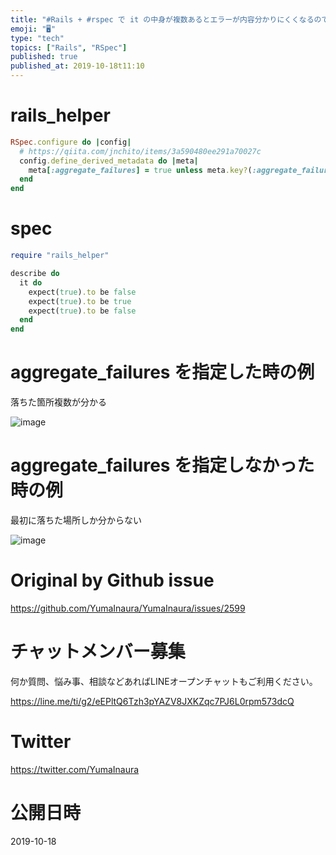 ```yaml
---
title: "#Rails + #rspec で it の中身が複数あるとエラーが内容分かりにくくなるのでデフォルトで aggregate_failure"
emoji: "🖥"
type: "tech"
topics: ["Rails", "RSpec"]
published: true
published_at: 2019-10-18t11:10
---
```


# rails_helper

```rb
RSpec.configure do |config|
  # https://qiita.com/jnchito/items/3a590480ee291a70027c
  config.define_derived_metadata do |meta|
    meta[:aggregate_failures] = true unless meta.key?(:aggregate_failures)
  end
end
```

# spec

```rb
require "rails_helper"

describe do
  it do
    expect(true).to be false
    expect(true).to be true
    expect(true).to be false
  end
end
```

# aggregate_failures を指定した時の例

落ちた箇所複数が分かる

![image](https://user-images.githubusercontent.com/13635059/67055793-6b51a280-f184-11e9-9a47-29643f7c7bba.png)


# aggregate_failures を指定しなかった時の例

最初に落ちた場所しか分からない

![image](https://user-images.githubusercontent.com/13635059/67055810-7c9aaf00-f184-11e9-8c7d-a7c7e91f07d2.png)


# Original by Github issue

https://github.com/YumaInaura/YumaInaura/issues/2599








<!-- Update From Qiita API -->

# チャットメンバー募集


何か質問、悩み事、相談などあればLINEオープンチャットもご利用ください。

https://line.me/ti/g2/eEPltQ6Tzh3pYAZV8JXKZqc7PJ6L0rpm573dcQ





# Twitter


https://twitter.com/YumaInaura


<!-- Update From Qiita API -->



# 公開日時

2019-10-18
